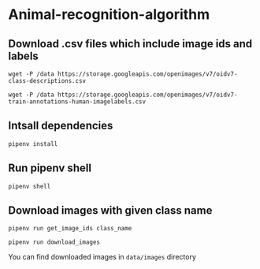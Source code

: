 # Animal-recognition-algorithm

## Download .csv files which include image ids and labels

```
wget -P /data https://storage.googleapis.com/openimages/v7/oidv7-class-descriptions.csv
```

```
wget -P /data https://storage.googleapis.com/openimages/v7/oidv7-train-annotations-human-imagelabels.csv
```

## Intsall dependencies

```
pipenv install
```

## Run pipenv shell

```
pipenv shell
```

## Download images with given class name

```
pipenv run get_image_ids class_name
```

```
pipenv run download_images
```

You can find downloaded images in `data/images` directory
